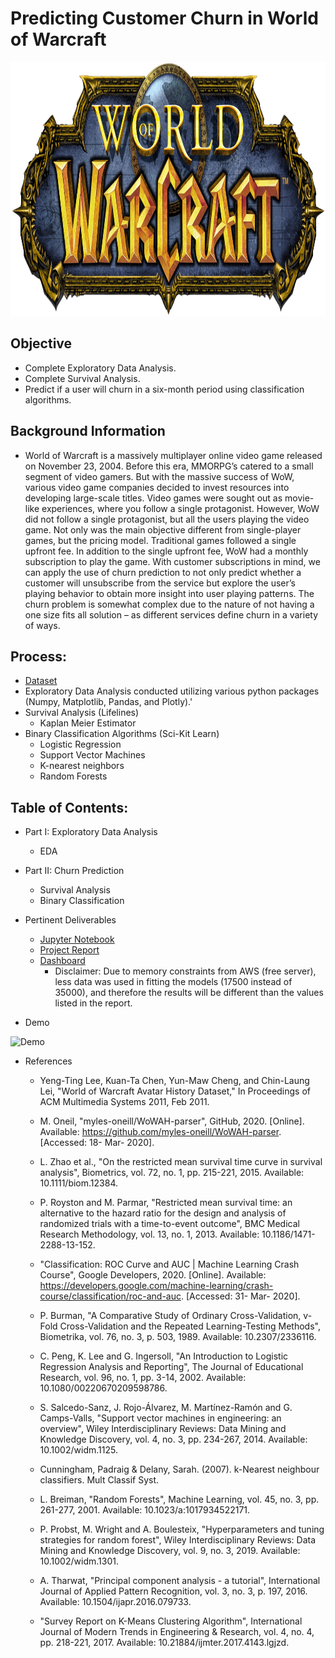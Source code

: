 # Predicting Customer Churn in World of Warcraft

<p align="center">
  <img width="600" height="406" src="assets/World_of_Warcraft_logo.jpg">
</p>



## Objective
* Complete Exploratory Data Analysis.
* Complete Survival Analysis.
* Predict if a user will churn in a six-month period using classification algorithms.

## Background Information
* World of Warcraft is a massively multiplayer online video game released on November 23, 2004. Before this era, MMORPG’s catered to a small segment of video gamers. But with the massive success of WoW, various video game companies decided to invest resources into developing large-scale titles. Video games were sought out as movie-like experiences, where you follow a single protagonist. However, WoW did not follow a single protagonist, but all the users playing the video game. Not only was the main objective different from single-player games, but the pricing model. Traditional games followed a single upfront fee. In addition to the single upfront fee, WoW had a monthly subscription to play the game. With customer subscriptions in mind, we can apply the use of churn prediction to not only predict whether a customer will unsubscribe from the service but explore the user’s playing behavior to obtain more insight into user playing patterns. The churn problem is somewhat complex due to the nature of not having a one size fits all solution – as different services define churn in a variety of ways.

## Process:
* [Dataset](https://www.kaggle.com/mylesoneill/warcraft-avatar-history)
* Exploratory Data Analysis conducted utilizing various python packages (Numpy, Matplotlib, Pandas, and Plotly).'
* Survival Analysis (Lifelines)
    * Kaplan Meier Estimator
* Binary Classification Algorithms (Sci-Kit Learn)
    * Logistic Regression
    * Support Vector Machines
    * K-nearest neighbors
    * Random Forests



## Table of Contents:
* Part I: Exploratory Data Analysis
    * EDA
* Part II: Churn Prediction
    * Survival Analysis
    * Binary Classification
    
* Pertinent Deliverables
	* [Jupyter Notebook](https://github.com/SulmanK/Customer-Churn-in-World-of-Warcraft/blob/master/Customer%20Churn%20in%20World%20of%20Warcraft.ipynb)
	* [Project Report](https://github.com/SulmanK/Customer-Churn-in-World-of-Warcraft/blob/master/Customer%20Churn%20in%20World%20of%20Warcraft_Report.pdf)
	* [Dashboard](http://customer-churn-in-wow-env.eba-34pgrvev.us-east-2.elasticbeanstalk.com/)
		* Disclaimer: Due to memory constraints from AWS (free server), less data was used in fitting the models (17500 instead of 35000), and therefore the results will be different than the values listed in the report.  

* Demo

![Demo](http://g.recordit.co/cP2HP5rip2.gif)

* References
	* Yeng-Ting Lee, Kuan-Ta Chen, Yun-Maw Cheng, and Chin-Laung Lei, "World of Warcraft Avatar History Dataset," In Proceedings of ACM Multimedia Systems 2011, Feb 2011. 
	
	* M. Oneil, "myles-oneill/WoWAH-parser", GitHub, 2020. [Online]. Available: https://github.com/myles-oneill/WoWAH-parser. [Accessed: 18- Mar- 2020]. 

	*  L. Zhao et al., "On the restricted mean survival time curve in survival analysis", Biometrics, vol. 72, no. 1, pp. 215-221, 2015. Available: 10.1111/biom.12384. 

	*  P. Royston and M. Parmar, "Restricted mean survival time: an alternative to the hazard ratio for the design and analysis of randomized trials with a time-to-event outcome", BMC Medical Research Methodology, vol. 13, no. 1, 2013. Available: 10.1186/1471-2288-13-152. 

	*  "Classification: ROC Curve and AUC |  Machine Learning Crash Course", Google Developers, 2020. [Online]. Available: https://developers.google.com/machine-learning/crash-course/classification/roc-and-auc. [Accessed: 31- Mar- 2020]. 

	* P. Burman, "A Comparative Study of Ordinary Cross-Validation, v-Fold Cross-Validation and the Repeated Learning-Testing Methods", Biometrika, vol. 76, no. 3, p. 503, 1989. Available: 10.2307/2336116. 

	* C. Peng, K. Lee and G. Ingersoll, "An Introduction to Logistic Regression Analysis and Reporting", The Journal of Educational Research, vol. 96, no. 1, pp. 3-14, 2002. Available: 10.1080/00220670209598786. 

	* S. Salcedo-Sanz, J. Rojo-Álvarez, M. Martínez-Ramón and G. Camps-Valls, "Support vector machines in engineering: an overview", Wiley Interdisciplinary Reviews: Data Mining and Knowledge Discovery, vol. 4, no. 3, pp. 234-267, 2014. Available: 10.1002/widm.1125. 

	* Cunningham, Padraig & Delany, Sarah. (2007). k-Nearest neighbour classifiers. Mult Classif Syst. 

	* L. Breiman, "Random Forests", Machine Learning, vol. 45, no. 3, pp. 261-277, 2001. Available: 10.1023/a:1017934522171. 

	* P. Probst, M. Wright and A. Boulesteix, "Hyperparameters and tuning strategies for random forest", Wiley Interdisciplinary Reviews: Data Mining and Knowledge Discovery, vol. 9, no. 3, 2019. Available: 10.1002/widm.1301. 

	* A. Tharwat, "Principal component analysis - a tutorial", International Journal of Applied Pattern Recognition, vol. 3, no. 3, p. 197, 2016. Available: 10.1504/ijapr.2016.079733. 

	* "Survey Report on K-Means Clustering Algorithm", International Journal of Modern Trends in Engineering & Research, vol. 4, no. 4, pp. 218-221, 2017. Available: 10.21884/ijmter.2017.4143.lgjzd. 

